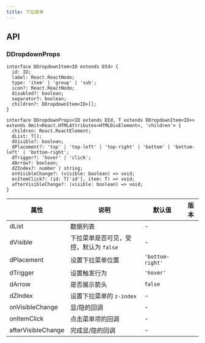 ```yaml
---
title: 下拉菜单
---
```


## API

### DDropdownProps

```tsx
interface DDropdownItem<ID extends DId> {
  id: ID;
  label: React.ReactNode;
  type: 'item' | 'group' | 'sub';
  icon?: React.ReactNode;
  disabled?: boolean;
  separator?: boolean;
  children?: DDropdownItem<ID>[];
}

interface DDropdownProps<ID extends DId, T extends DDropdownItem<ID>> extends Omit<React.HTMLAttributes<HTMLDivElement>, 'children'> {
  children: React.ReactElement;
  dList: T[];
  dVisible?: boolean;
  dPlacement?: 'top' | 'top-left' | 'top-right' | 'bottom' | 'bottom-left' | 'bottom-right';
  dTrigger?: 'hover' | 'click';
  dArrow?: boolean;
  dZIndex?: number | string;
  onVisibleChange?: (visible: boolean) => void;
  onItemClick?: (id: T['id'], item: T) => void;
  afterVisibleChange?: (visible: boolean) => void;
}
```

<!-- prettier-ignore-start -->
| 属性 | 说明 | 默认值 | 版本 | 
| --- | --- | --- | --- | 
| dList | 数据列表 | - |  |
| dVisible | 下拉菜单是否可见，受控，默认为 `false` | - |  |
| dPlacement | 设置下拉菜单位置 | `'bottom-right'` |  |
| dTrigger | 设置触发行为 | `'hover'` |  |
| dArrow | 是否展示箭头 | `false` |  |
| dZIndex | 设置下拉菜单的 `z-index` | - |  |
| onVisibleChange | 显/隐的回调 | - |  |
| onItemClick | 点击菜单项的回调 | - |  |
| afterVisibleChange | 完成显/隐的回调 | - |  |
<!-- prettier-ignore-end -->

